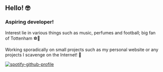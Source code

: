 ## Hello! :nerd_face:

### Aspiring developer! 
Interest lie in various things such as music, perfumes and football; big fan of Tottenham ⚽:white_heart:

Working sporadically on small projects such as my personal website or any projects I scavenge on the Internet! :frog:	



[![spotify-github-profile](https://spotify-github-profile.vercel.app/api/view?uid=hoang-khang.le&cover_image=true&theme=novatorem&bar_color=53b14f&bar_color_cover=true)](https://github.com/kittinan/spotify-github-profile)
